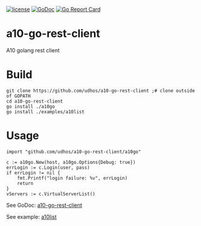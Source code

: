 [![license](http://img.shields.io/badge/license-MIT-blue.svg)](https://github.com/udhos/a10-go-rest-client/blob/master/LICENSE)
[![GoDoc](https://godoc.org/github.com/udhos/a10-go-rest-client?status.svg)](http://godoc.org/github.com/udhos/a10-go-rest-client)
[![Go Report Card](https://goreportcard.com/badge/github.com/udhos/a10-go-rest-client)](https://goreportcard.com/report/github.com/udhos/a10-go-rest-client)

# a10-go-rest-client
A10 golang rest client

# Build

    git clone https://github.com/udhos/a10-go-rest-client ;# clone outside of GOPATH
    cd a10-go-rest-client
    go install ./a10go
    go install ./examples/a10list

# Usage

    import "github.com/udhos/a10-go-rest-client/a10go"

    c := a10go.New(host, a10go.Options{Debug: true})
    errLogin := c.Login(user, pass)
    if errLogin != nil {
        fmt.Printf("login failure: %v", errLogin)
        return
    }
    vServers := c.VirtualServerList()

See GoDoc: [a10-go-rest-client](http://godoc.org/github.com/udhos/a10-go-rest-client)

See example: [a10list](https://github.com/udhos/a10-go-rest-client/blob/master/examples/a10list/main.go)
